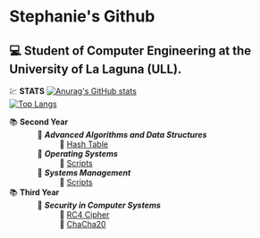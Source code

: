 # Stephanie's Github
## :computer:	Student of Computer Engineering at the University of La Laguna (ULL).

:chart:	**STATS**
[![Anurag's GitHub stats](https://github-readme-stats.vercel.app/api?username=stephaniearismendi)](https://github.com/anuraghazra/github-readme-stats)      
[![Top Langs](https://github-readme-stats.vercel.app/api/top-langs/?username=stephaniearismendi)](https://github.com/anuraghazra/github-readme-stats)

    
:books:	**Second Year**  
&emsp; &emsp; &emsp;:round_pushpin:	**_Advanced Algorithms and Data Structures_**  
&emsp; &emsp; &emsp; &emsp; &emsp; :open_file_folder: [Hash Table](https://github.com/stephaniearismendi/TablaHash)   
&emsp; &emsp; &emsp;:round_pushpin:	**_Operating Systems_**  
&emsp; &emsp; &emsp; &emsp; &emsp; :open_file_folder: [Scripts](https://github.com/stephaniearismendi/sistemasoperativos)   
&emsp; &emsp; &emsp;:round_pushpin:	**_Systems Management_**  
&emsp; &emsp; &emsp; &emsp; &emsp; :open_file_folder: [Scripts](https://github.com/stephaniearismendi/administracion_de_sistemas)   
:books:	**Third Year**  
&emsp; &emsp; &emsp;:round_pushpin:	**_Security in Computer Systems_**  
&emsp; &emsp; &emsp; &emsp; &emsp; :open_file_folder: [RC4 Cipher](https://github.com/stephaniearismendi/RC4-SSI)   
&emsp; &emsp; &emsp; &emsp; &emsp; :open_file_folder: [ChaCha20](https://github.com/stephaniearismendi/ChaCha20)  






